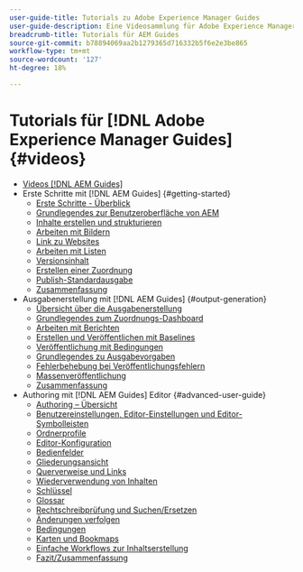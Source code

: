 ```yaml
---
user-guide-title: Tutorials zu Adobe Experience Manager Guides
user-guide-description: Eine Videosammlung für Adobe Experience Manager Guides.
breadcrumb-title: Tutorials für AEM Guides
source-git-commit: b78894069aa2b1279365d716332b5f6e2e3be865
workflow-type: tm+mt
source-wordcount: '127'
ht-degree: 18%

---
```



# Tutorials für [!DNL Adobe Experience Manager Guides] {#videos}

+ [Videos [!DNL AEM Guides]](overview.md)
+ Erste Schritte mit [!DNL AEM Guides] {#getting-started}
   + [Erste Schritte - Überblick](./course-1/overview.md)
   + [Grundlegendes zur Benutzeroberfläche von AEM](./course-1/understanding-the-aem-user-interface.md)
   + [Inhalte erstellen und strukturieren](./course-1/creating-and-structuring-content.md)
   + [Arbeiten mit Bildern](./course-1/working-with-images.md)
   + [Link zu Websites](./course-1/linking-to-websites.md)
   + [Arbeiten mit Listen](./course-1/working-with-lists.md)
   + [Versionsinhalt](./course-1/versioning-content.md)
   + [Erstellen einer Zuordnung](./course-1/creating-a-map.md)
   + [Publish-Standardausgabe](./course-1/publishing-default-output.md)
   + [Zusammenfassung](./course-1/recap.md)
+ Ausgabenerstellung mit [!DNL AEM Guides] {#output-generation}
   + [Übersicht über die Ausgabenerstellung](./course-2/overview.md)
   + [Grundlegendes zum Zuordnungs-Dashboard](./course-2/introduction-to-the-map-dashboard.md)
   + [Arbeiten mit Berichten](./course-2/working-with-reports.md)
   + [Erstellen und Veröffentlichen mit Baselines](./course-2/creating-and-publishing-with-baselines.md)
   + [Veröffentlichung mit Bedingungen](./course-2/publishing-with-conditions.md)
   + [Grundlegendes zu Ausgabevorgaben](./course-2/output-presets.md)
   + [Fehlerbehebung bei Veröffentlichungsfehlern](./course-2/troubleshooting-publishing-errors.md)
   + [Massenveröffentlichung](./course-2/bulk-publishing.md)
   + [Zusammenfassung](./course-2/recap.md)
+ Authoring mit [!DNL AEM Guides] Editor {#advanced-user-guide}
   + [Authoring – Übersicht](./course-3/overview.md)
   + [Benutzereinstellungen, Editor-Einstellungen und Editor-Symbolleisten](./course-3/user-settings-preferences-toolbars.md)
   + [Ordnerprofile](./course-3/folder-profiles.md)
   + [Editor-Konfiguration](./course-3/editor-configuration.md)
   + [Bedienfelder](./course-3/panels.md)
   + [Gliederungsansicht](./course-3/outline-view.md)
   + [Querverweise und Links](./course-3/cross-references-and-links.md)
   + [Wiederverwendung von Inhalten](./course-3/content-reuse.md)
   + [Schlüssel](./course-3/keys.md)
   + [Glossar](./course-3/glossary.md)
   + [Rechtschreibprüfung und Suchen/Ersetzen](./course-3/spell-check.md)
   + [Änderungen verfolgen](./course-3/track-changes.md)
   + [Bedingungen](./course-3/conditions.md)
   + [Karten und Bookmaps](./course-3/maps-and-bookmaps.md)
   + [Einfache Workflows zur Inhaltserstellung](./course-3/simple-content-creation-workflows.md)
   + [Fazit/Zusammenfassung](./course-3/recap.md)